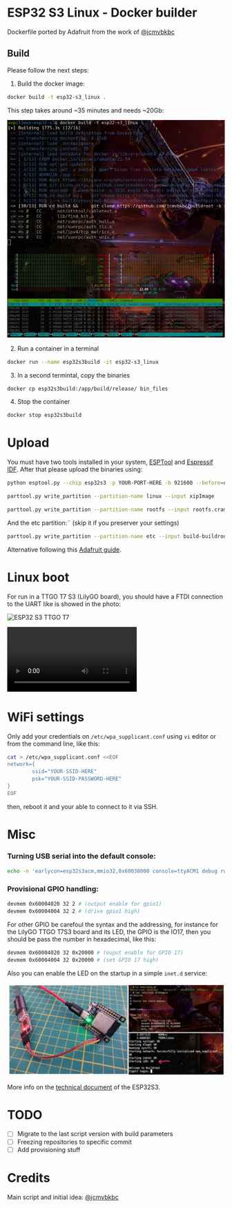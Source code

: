 
# ESP32 S3 Linux - Docker builder

Dockerfile ported by Adafruit from the work of [@jcmvbkbc](https://gist.github.com/jcmvbkbc/316e6da728021c8ff670a24e674a35e6)

## Build

Please follow the next steps:

1. Build the docker image:

```bash
docker build -t esp32-s3_linux .
```

This step takes around ~35 minutes and needs ~20Gb:

![ESP32S3 Linux image build](screenshots/docker_build.jpg)

2. Run a container in a terminal

```bash
docker run --name esp32s3build -it esp32-s3_linux
```

3. In a second termintal, copy the binaries

```bash
docker cp esp32s3build:/app/build/release/ bin_files
```

4. Stop the container

```bash
docker stop esp32s3build 
```

# Upload

You must have two tools installed in your system, [ESPTool](https://docs.espressif.com/projects/esptool/en/latest/esp32/installation.html) and [Espressif IDF](https://docs.espressif.com/projects/esp-idf/en/latest/esp32/get-started/#installation). After that please upload the binaries using:

```bash
python esptool.py --chip esp32s3 -p YOUR-PORT-HERE -b 921600 --before=default_reset --after=hard_reset write_flash 0x0 bootloader.bin 0x10000 network_adapter.bin 0x8000 partition-table.bin
```

```bash
parttool.py write_partition --partition-name linux --input xipImage
```

```bash
parttool.py write_partition --partition-name rootfs --input rootfs.cramfs
```

And the etc partition:¨ (skip it if you preserver your settings)

```bash
parttool.py write_partition --partition-name etc --input build-buildroot-esp32s3/images/etc.jffs2
``` 

Alternative following this [Adafruit guide](https://learn.adafruit.com/docker-esp32-s3-linux/docker-esp32-s3-linux-image).

# Linux boot

For run in a TTGO T7 S3 (LilyGO board), you should have a FTDI connection to the UART like is showed in the photo:

![ESP32 S3 TTGO T7](https://user-images.githubusercontent.com/423856/249864617-08cf71ac-8773-4c3b-b5a3-d8912b5b9c05.jpg)  

<video src="https://user-images.githubusercontent.com/423856/249861308-74ca4fc8-d0ab-4cc3-9166-cf66c65c70d8.mp4" controls="controls" style="max-width: 730px;">
</video>

# WiFi settings

Only add your credentials on `/etc/wpa_supplicant.conf` using `vi` editor or from the command line, like this:

```bash
cat > /etc/wpa_supplicant.conf <<EOF
network={
        ssid="YOUR-SSID-HERE"
        psk="YOUR-SSID-PASSWORD-HERE"
}
EOF
```

then, reboot it and your able to connect to it via SSH.

# Misc

### Turning USB serial into the default console:

```bash
echo -n 'earlycon=esp32s3acm,mmio32,0x60038000 console=ttyACM1 debug rw root=mtd:rootfs no_hash_pointers' > /etc/cmdline
```

### Provisional GPIO handling:

```bash
devmem 0x60004020 32 2 # (output enable for gpio1)
devmem 0x60004004 32 2 # (drive gpio1 high)
```

For other GPIO be carefoul the syntax and the addressing, for instance for the LilyGO TTGO T7S3 board and its LED, the GPIO is the IO17, then you should be pass the number in hexadecimal, like this:

```bash
devmem 0x60004020 32 0x20000 # (ouput enable for GPIO 17)
devmem 0x60004004 32 0x20000 # (set GPIO 17 high)
```

Also you can enable the LED on the startup in a simple `inet.d` service:

![GPIO working via devmem](screenshots/gpio_via_devmem.jpg)

More info on the [technical document](https://www.espressif.com/sites/default/files/documentation/esp32-s3_technical_reference_manual_en.pdf) of the ESP32S3.

# TODO

- [ ] Migrate to the last script version with build parameters
- [ ] Freezing repositories to specific commit
- [ ] Add provisioning stuff

# Credits

Main script and initial idea: [@jcmvbkbc](https://gist.github.com/jcmvbkbc/316e6da728021c8ff670a24e674a35e6)
